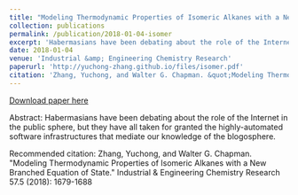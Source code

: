```yaml
---
title: "Modeling Thermodynamic Properties of Isomeric Alkanes with a New Branched Equation of State"
collection: publications
permalink: /publication/2018-01-04-isomer
excerpt: 'Habermasians have been debating about the role of the Internet in the public sphere, but they have all taken for granted the highly-automated software infrastructures that mediate our knowledge of the blogosphere.'
date: 2018-01-04
venue: 'Industrial &amp; Engineering Chemistry Research'
paperurl: 'http://yuchong-zhang.github.io/files/isomer.pdf'
citation: 'Zhang, Yuchong, and Walter G. Chapman. &quot;Modeling Thermodynamic Properties of Isomeric Alkanes with a New Branched Equation of State.&quot; Industrial &amp; Engineering Chemistry Research 57.5 (2018): 1679-1688'
---
```


<a href='http://yuchong-zhang.github.io/files/isomer.pdf'>Download paper here</a>

Abstract: Habermasians have been debating about the role of the Internet in the public sphere, but they have all taken for granted the highly-automated software infrastructures that mediate our knowledge of the blogosphere.

Recommended citation: Zhang, Yuchong, and Walter G. Chapman. "Modeling Thermodynamic Properties of Isomeric Alkanes with a New Branched Equation of State." Industrial & Engineering Chemistry Research 57.5 (2018): 1679-1688
